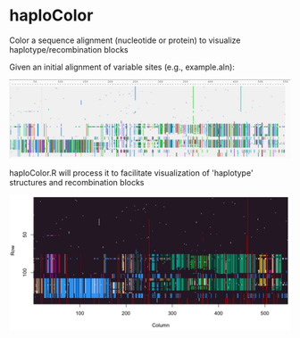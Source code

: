 # haploColor
Color a sequence alignment (nucleotide or protein) to visualize haplotype/recombination blocks

Given an initial alignment of variable sites (e.g., example.aln):

![](https://github.com/doxeylab/haploColor/raw/master/initial-alignment.png "Initial Alignment Before Processing")


haploColor.R will process it to facilitate visualization of 'haplotype' structures and recombination blocks

![](https://github.com/doxeylab/haploColor/raw/master/haplo-alignment.png "Initial Alignment After Processing")

